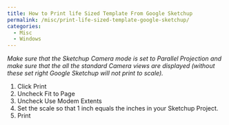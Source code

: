 ```yaml
---
title: How to Print life Sized Template From Google Sketchup
permalink: /misc/print-life-sized-template-google-sketchup/
categories:
  - Misc
  - Windows
---
```

_Make sure that the Sketchup Camera mode is set to Parallel Projection and make sure that the all the standard Camera views are displayed (without these set right Google Sketchup will not print to scale)._

  1. Click Print
  2. Uncheck Fit to Page
  3. Uncheck Use Modem Extents
  4. Set the scale so that 1 inch equals the inches in your Sketchup Project.
  5. Print
